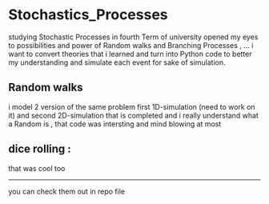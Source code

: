 # Stochastics_Processes
studying Stochastic Processes in fourth Term of university opened my eyes to possibilities and power of Random walks and Branching Processes , ... i want to convert theories that i learned and turn into Python code to better my understanding and simulate each event for sake of simulation.


## Random walks
i model 2 version of the same problem first 1D-simulation (need to work on it) and second 2D-simulation that is completed and i really understand what a Random is , that code was intersting and mind blowing at most

## dice rolling :
that was cool too 


---
 you can check them out in repo file

